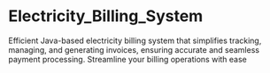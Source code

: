 # Electricity_Billing_System
Efficient Java-based electricity billing system that simplifies tracking, managing, and generating invoices, ensuring accurate and seamless payment processing. Streamline your billing operations with ease
